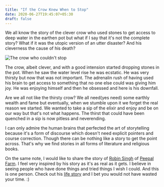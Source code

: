 ```yaml
---
title: "If the Crow Knew When to Stop"
date: 2020-06-27T19:45:07+05:30
draft: false
---
```


We all know the story of the clever crow who used stones to get access to deep water in the earthen pot but what if I say that it's not the complete story? What if it was the utopic version of an utter disaster? And his cleverness the cause of his death?

![The crow who couldn't stop](/assets/img/crow1.png)

The crow, albeit clever, and with a good intension started dropping stones in the pot. When he saw the water level rise he was ecstatic. He was very thirsty but now that was not important.
The adrenalin rush of having used his brain to get access to something that no one else could was giving him joy. He was enjoying himself and then he obsessed and here is his downfall.

Are we all not like the thirsty crow? We all need(yes need) some earthly wealth and fame but eventually, when we stumble upon it we forget the real reason we started. We wanted to take a sip of the elixir and enjoy and be on our way but that's not what happens. The thirst that could have been quenched in a sip is now pitless and neverending.

I can only admire the human brains that perfected the art of storytelling because it's a form of discourse which doesn't need explicit pointers and course correction. Though there can be nothing like a story to get the point across. That's why we find stories in all forms of literature and religious books.

On the same note, I would like to share the story of [Robin Singh](https://www.linkedin.com/in/locaterobin/?originalSubdomain=in) of [Peepal Farm](https://peepalfarm.org). I feel very inspired by his story as it's as real as it gets. I believe in seeing people who have done things and tried things I wish I could. And this is one person. Check out his [life story](https://m.facebook.com/video_redirect/?src=https%3A%2F%2Fvideo-maa2-1.xx.fbcdn.net%2Fv%2Ft42.9040-2%2F10000000_311280370046252_1212331417280855866_n.mp4%3F_nc_cat%3D109%26_nc_sid%3D985c63%26efg%3DeyJ2ZW5jb2RlX3RhZyI6ImxlZ2FjeV9zZCJ9%26_nc_ohc%3D7_XCcAIKO7oAX9JBL7T%26_nc_ht%3Dvideo-maa2-1.xx%26oh%3D9a7141b2556b051e6344194bf8370c17%26oe%3D5EF782CC&source=misc&id=870475816777473&noredirect=0&watermark=0&refid=52&__tn__=FH-R) and I bet you would not have wasted your time. :)